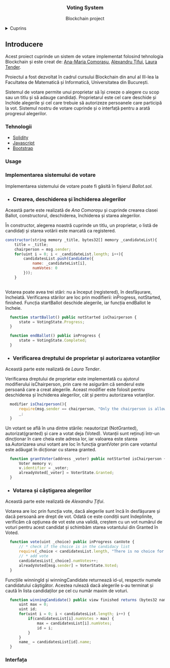 <!-- README template used: https://github.com/othneildrew/Best-README-Template -->

<h3 align="center">Voting System</h3>
  <p align="center">
    Blockchain project
  </p>

<!-- TABLE OF CONTENTS -->
<details>
  <summary>Cuprins</summary>
  <ol>
    <li>Introducere</li>
    <li>Tehnologii</li>
    <li>Usage</li>
    <li>
        Implementarea sistemului de votare
        <ul>
            <li> Crearea, deschiderea și închiderea alegerilor </li>
        </ul>
    </li>
    <li>Interfața</li>
  </ol>
</details>

## Introducere

Acest proiect cuprinde un sistem de votare implementat folosind tehnologia Blockchain și este creat de: <a href="https://github.com/anacomo">Ana-Maria Comorașu</a>,
<a href="https://github.com/tifui-alexandru/">Alexandru Țifui</a>,
<a href="https://github.com/lauratender">Laura Tender</a>.

Proiectul a fost dezvoltat în cadrul cursului Blockchain din anul al III-lea la Facultatea de Matematică și Informatică, Universitatea din București.

Sistemul de votare permite unui proprietar să își creeze o alegere cu scop sau un titlu și să adauge candidați. Proprietarul este cel care deschide și închide alegerile și cel care trebuie să autorizeze persoanele care participă la vot. Sistemul nostru de votare cuprinde și o interfață pentru a arată progresul alegerilor.

### Tehnologii

* [Solidity](https://docs.soliditylang.org/en/v0.8.13/)
* [Javascript](https://www.javascript.com/)
* [Bootstrap](https://getbootstrap.com/)

### Usage

### Implementarea sistemului de votare

Implementarea sistemului de votare poate fi găsită în fișierul _Ballot.sol_.

* ### Crearea, deschiderea și închiderea alegerilor

Această parte este realizată de *Ana Comorașu* și cuprinde crearea clasei Ballot, constructorul, deschiderea, închiderea și starea alegerilor.

În constructor, alegerea noastră cuprinde un titlu, un proprietar, o listă de candidați și starea votării este marcată ca registered.

```javascript
constructor(string memory _title, bytes32[] memory _candidateList){
    title = _title;
    chairperson = msg.sender;
    for(uint i = 0; i < _candidateList.length; i++){
        candidatesList.push(Candidate({
            name: _candidateList[i],
            numVotes: 0
        }));
    }
       
```

Votarea poate avea trei stări: nu a început (registered), în desfășurare, încheiată. Verificarea stărilor are loc prin modifierii: inProgress, notStarted, finished. Funcția startBallot deschide alegerile, iar funcția endBallot le încheie.

```javascript
  function startBallot() public notStarted isChairperson {
      state = VotingState.Progress;
  }

  function endBallot() public inProgress {
      state = VotingState.Completed;
  }
```

* ### Verificarea dreptului de proprietar și autorizarea votanților

Această parte este realizată de *Laura Tender*.

Verificarea dreptului de proprietar este implementată cu ajutorul modifierului isChairperson, prin care ne asigurăm că senderul este persoană care a creat alegerile. Aceast modifier este folosit pentru deschiderea și închiderea alegerilor, cât și pentru autorizarea votanților.

```javascript
  modifier isChairperson(){
      require(msg.sender == chairperson, "Only the chairperson is allowed.");
      _;
  }
```

Un votant se află în una dintre stările: neautorizat (NotGranted), autorizat(granted) și care a votat deja (Voted). Votanții sunt reținuți într-un dincționar în care cheia este adresa lor, iar valoarea este starea sa.Autorizarea unui votant are loc în funcția grantVoter prin care votantul este adăugat în dicționar cu starea granted.

```javascript
  function grantVoter(address _voter) public notStarted isChairperson {
      Voter memory v;
      v.identifier = _voter;
      alreadyVoted[_voter] = VoterState.Granted;
  }
```

* ### Votarea și câștigarea alegerilor

Această parte este realizată de *Alexandru Țifui*.

Votarea are loc prin funcția vote, dacă alegerile sunt încă în desfășurare și dacă persoană are drept de vot. Odată ce este condiții sunt îndeplinite, verificăm că opțiunea de vot este una validă, creștem cu un vot numărul de voturi pentru acest candidat și schimbăm starea votantului din Granted în Voted.

```javascript
  function vote(uint _choice) public inProgress canVote {
      // * check if the choice is in the candidacy list
      require(_choice < candidatesList.length, "There is no choice for this");
      // * add vote
      candidatesList[_choice].numVotes++;
      alreadyVoted[msg.sender] = VoterState.Voted;
  }
```

Funcțiile winningId și winningCandidate returnează id-ul, respectiv numele candidatului câștigător. Acestea rulează dacă alegerile s-au terminat și caută în lista candidaților pe cel cu număr maxim de voturi.

```javascript
  function winningCandidate() public view finished returns (bytes32 name_) {
      uint max = 0;
      uint id;
      for(uint i = 0; i < candidatesList.length; i++) {
          if(candidatesList[i].numVotes > max) {
              max = candidatesList[i].numVotes;
              id = i;
          }
      }
      name_ = candidatesList[id].name;
  }
```

### Interfața